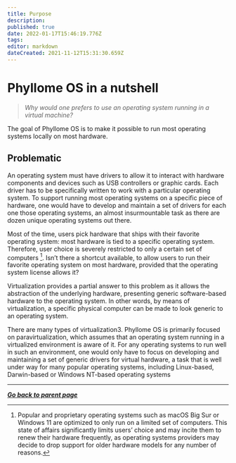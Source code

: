 ```yaml
---
title: Purpose
description: 
published: true
date: 2022-01-17T15:46:19.776Z
tags: 
editor: markdown
dateCreated: 2021-11-12T15:31:30.659Z
---
```


# Phyllome OS in a nutshell

> *Why would one prefers to use an operating system running in a virtual machine?*

The goal of Phyllome OS is to make it possible to run most operating systems locally on most 
hardware.

## Problematic

An operating system must have drivers to allow it to interact with hardware components and devices such as USB controllers or graphic cards. Each driver has to be specifically written to work with a particular operating system. To support running most operating systems on a specific piece of hardware, one would have to develop and maintain a set of drivers for each one those operating systems, an almost insurmountable task as there are dozen unique operating systems out there.

Most of the time, users pick hardware that ships with their favorite operating system: most hardware is tied to a specific operating system. Therefore, user choice is severely restricted to only a certain set of computers [^1]. Isn’t there a shortcut available, to allow users to run their favorite operating system on most hardware, provided that the operating system license allows it?

[^1]: Popular and proprietary operating systems such as macOS Big Sur or Windows 11 are optimized to only run on a  limited set of computers. This state of affairs significantly limits users’ choice and may incite them to renew their hardware frequently, as operating systems providers may decide to drop support for older hardware models for any number of reasons.

Virtualization provides a partial answer to this problem as it allows the abstraction of the underlying hardware, presenting generic software-based hardware to the operating system. In other words, by means of virtualization, a specific physical computer can be made to look generic to an operating system.

There are many types of virtualization3. Phyllome OS is primarily focused on paravirtualization, which assumes that an operating system running in a virtualized environment is aware of it. For any operating systems to run well in such an environment, one would only have to focus on developing and maintaining a set of generic drivers for virtual hardware, a task that is well under way for many popular operating systems, including Linux-based, Darwin-based or Windows NT-based operating systems

---

*[**Go back to parent page**](https://wiki.phyllo.me/)*